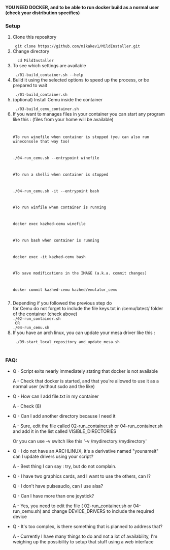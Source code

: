 <b>YOU NEED DOCKER, and to be able to run docker build as a normal user (check your distribution specifics)</b>

<h3> Setup </h3>
<div>
<ol>
<li>  Clone this repository</li>

<code>
 git clone https://github.com/mikakev1/MildInstaller.git
</code>

<li>  Change directory </li>
<code>
  cd MildInstaller
</code>
<li>  To see which settings are available </li>
<code>
 ./01-build_container.sh --help
</code>
<li>  Build it using the selected options to speed up the process, or be prepared to wait </li>
<code> 
 ./01-build_container.sh 
</code>
<li>  (optional) Install Cemu inside the container  </li>
<code>
 ./03-build_cemu_container.sh
</code>
<li>  If you want to manages files in your container you can start any program like this : (files from your home will be available)</li>
<code>

#To run winefile when container is stopped (you can also run wineconsole that way too) 

./04-run_cemu.sh --entrypoint winefile

#To run a shelli when container is stopped

./04-run_cemu.sh -it --entrypoint bash

#To run winfile when container is running

docker exec kazhed-cemu winefile

#To run bash when container is running

docker exec -it kazhed-cemu  bash

#To save modifications in the IMAGE (a.k.a. commit changes)

docker commit kazhed-cemu kazhed/emulator_cemu


</code>



<li>  Depending if you followed the previous step do </li>
<emphase> for Cemu do not forget to include the file keys.txt in /cemu/latest/ folder of the container (check above) </emphase>
<code>
./02-run_container.sh 
 OR  
./04-run_cemu.sh
</code>

<li>  If you have an <emphase> arch </emphase> linux, you can update your mesa driver like this : </li>

<code>
 ./99-start_local_repository_and_update_mesa.sh
</code>
<br/>
</ol>
</div>

<h3>FAQ:</h3>
<div>
<ul>
<li><p>Q - Script exits nearly immediately stating that docker is not available</p><p>A - Check that docker is started, and that you're allowed to use it as a normal user (without sudo and the like) </p></li>
<li><p>Q - How can I add file.txt in my container</p><p>A - Check (8) </p></li>

<li><p>Q - Can I add another directory because I need it</p>
<p>A - Sure, edit the file called 02-run_container.sh or 04-run_container.sh and add it in the list called VISIBLE_DIRECTORIES</p> 
<p>Or you can use -v switch like this  '-v /mydirectory:/mydirectory'</p></li>

<li><p>Q - I do not have an ARCHLINUX, it's a derivative named "younameit" can I update drivers using your script?</p>
<p>A - Best thing I can say : try, but do not complain.</p></li>

<li><p> Q - I have two graphics cards, and I want to use the others, can I?</p>
<p>Q - I don't have pulseaudio, can I use alsa?</p>
<p>Q - Can I have more than one joystick?</p>
<p>A - Yes, you need to edit the file ( 02-run_container.sh  or 04-run_cemu.sh) and change DEVICE_DRIVERS to include the required device</p></li>
 
 <li><p>Q - It's too complex, is there something that is planned to address that?</p>
<p>A - Currently I have many things to do and not a lot of availability, I'm weighing up the possibility to setup that stuff using a web interface</p></li>
</ul>
</div>

